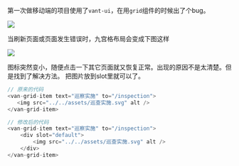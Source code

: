 第一次做移动端的项目使用了`vant-ui`，在用`grid`组件的时候出了个bug。

![](https://img-blog.csdnimg.cn/20200817172221512.png?x-oss-process=image/watermark,type_ZmFuZ3poZW5naGVpdGk,shadow_10,text_aHR0cHM6Ly9ibG9nLmNzZG4ubmV0L2NoZW5saW04Nw==,size_16,color_FFFFFF,t_70#pic_center)

当刷新页面或页面发生错误时，九宫格布局会变成下图这样

![](https://img-blog.csdnimg.cn/20200817172237168.png?x-oss-process=image/watermark,type_ZmFuZ3poZW5naGVpdGk,shadow_10,text_aHR0cHM6Ly9ibG9nLmNzZG4ubmV0L2NoZW5saW04Nw==,size_16,color_FFFFFF,t_70#pic_center)

图标突然变小，随便点击一下其它页面就又恢复正常。出现的原因不是太清楚。但是找到了解决方法。
把图片放到slot里就可以了。

```javascript
// 原来的代码
<van-grid-item text="巡察实施" to="/inspection">
   <img src="../../assets/巡查实施.svg" alt />
</van-grid-item>

// 修改后的代码
<van-grid-item text="巡察实施" to="/inspection">
    <div slot="default">
    	<img src="../../assets/巡查实施.svg" alt />
    </div>
</van-grid-item>
```

